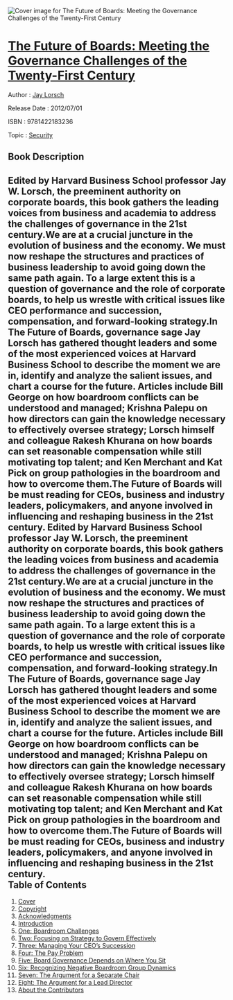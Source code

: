 ![Cover image for The Future of Boards: Meeting the Governance Challenges of the Twenty-First Century](https://imgdetail.ebookreading.net/cover/cover/security/EB9781422183236.jpg)

[The Future of Boards: Meeting the Governance Challenges of the Twenty-First Century](https://ebookreading.net/view/book/The+Future+of+Boards%3A+Meeting+the+Governance+Challenges+of+the+Twenty-First+Century-EB9781422183236_1.html "The Future of Boards: Meeting the Governance Challenges of the Twenty-First Century")
====================================================================================================================

Author : [Jay Lorsch](https://ebookreading.net/search/author/Jay+Lorsch)

Release Date : 2012/07/01

ISBN : 9781422183236

Topic : [Security](https://ebookreading.net/search/category/security)

Book Description
-----------------

Edited by Harvard Business School professor Jay W. Lorsch, the preeminent authority on corporate boards, this book gathers the leading voices from business and academia to address the challenges of governance in the 21st century.We are at a crucial juncture in the evolution of business and the economy. We must now reshape the structures and practices of business leadership to avoid going down the same path again. To a large extent this is a question of governance and the role of corporate boards, to help us wrestle with critical issues like CEO performance and succession, compensation, and forward-looking strategy.In The Future of Boards, governance sage Jay Lorsch has gathered thought leaders and some of the most experienced voices at Harvard Business School to describe the moment we are in, identify and analyze the salient issues, and chart a course for the future. Articles include Bill George on how boardroom conflicts can be understood and managed; Krishna Palepu on how directors can gain the knowledge necessary to effectively oversee strategy; Lorsch himself and colleague Rakesh Khurana on how boards can set reasonable compensation while still motivating top talent; and Ken Merchant and Kat Pick on group pathologies in the boardroom and how to overcome them.The Future of Boards will be must reading for CEOs, business and industry leaders, policymakers, and anyone involved in influencing and reshaping business in the 21st century.              Edited by Harvard Business School professor Jay W. Lorsch, the preeminent authority on corporate boards, this book gathers the leading voices from business and academia to address the challenges of governance in the 21st century.We are at a crucial juncture in the evolution of business and the economy. We must now reshape the structures and practices of business leadership to avoid going down the same path again. To a large extent this is a question of governance and the role of corporate boards, to help us wrestle with critical issues like CEO performance and succession, compensation, and forward-looking strategy.In The Future of Boards, governance sage Jay Lorsch has gathered thought leaders and some of the most experienced voices at Harvard Business School to describe the moment we are in, identify and analyze the salient issues, and chart a course for the future. Articles include Bill George on how boardroom conflicts can be understood and managed; Krishna Palepu on how directors can gain the knowledge necessary to effectively oversee strategy; Lorsch himself and colleague Rakesh Khurana on how boards can set reasonable compensation while still motivating top talent; and Ken Merchant and Kat Pick on group pathologies in the boardroom and how to overcome them.The Future of Boards will be must reading for CEOs, business and industry leaders, policymakers, and anyone involved in influencing and reshaping business in the 21st century.              
Table of Contents
-----------------

1. [Cover](https://ebookreading.net/view/book/The+Future+of+Boards%3A+Meeting+the+Governance+Challenges+of+the+Twenty-First+Century-EB9781422183236_1.html)
1. [Copyright](https://ebookreading.net/view/book/The+Future+of+Boards%3A+Meeting+the+Governance+Challenges+of+the+Twenty-First+Century-EB9781422183236_4.html)
1. [Acknowledgments](https://ebookreading.net/view/book/The+Future+of+Boards%3A+Meeting+the+Governance+Challenges+of+the+Twenty-First+Century-EB9781422183236_6.html)
1. [Introduction](https://ebookreading.net/view/book/The+Future+of+Boards%3A+Meeting+the+Governance+Challenges+of+the+Twenty-First+Century-EB9781422183236_7.html)
1. [One: Boardroom Challenges](https://ebookreading.net/view/book/The+Future+of+Boards%3A+Meeting+the+Governance+Challenges+of+the+Twenty-First+Century-EB9781422183236_8.html)
1. [Two: Focusing on Strategy to Govern Effectively](https://ebookreading.net/view/book/The+Future+of+Boards%3A+Meeting+the+Governance+Challenges+of+the+Twenty-First+Century-EB9781422183236_9.html)
1. [Three: Managing Your CEO’s Succession](https://ebookreading.net/view/book/The+Future+of+Boards%3A+Meeting+the+Governance+Challenges+of+the+Twenty-First+Century-EB9781422183236_10.html)
1. [Four: The Pay Problem](https://ebookreading.net/view/book/The+Future+of+Boards%3A+Meeting+the+Governance+Challenges+of+the+Twenty-First+Century-EB9781422183236_11.html)
1. [Five: Board Governance Depends on Where You Sit](https://ebookreading.net/view/book/The+Future+of+Boards%3A+Meeting+the+Governance+Challenges+of+the+Twenty-First+Century-EB9781422183236_12.html)
1. [Six: Recognizing Negative Boardroom Group Dynamics](https://ebookreading.net/view/book/The+Future+of+Boards%3A+Meeting+the+Governance+Challenges+of+the+Twenty-First+Century-EB9781422183236_13.html)
1. [Seven: The Argument for a Separate Chair](https://ebookreading.net/view/book/The+Future+of+Boards%3A+Meeting+the+Governance+Challenges+of+the+Twenty-First+Century-EB9781422183236_14.html)
1. [Eight: The Argument for a Lead Director](https://ebookreading.net/view/book/The+Future+of+Boards%3A+Meeting+the+Governance+Challenges+of+the+Twenty-First+Century-EB9781422183236_15.html)
1. [About the Contributors](https://ebookreading.net/view/book/The+Future+of+Boards%3A+Meeting+the+Governance+Challenges+of+the+Twenty-First+Century-EB9781422183236_16.html)
